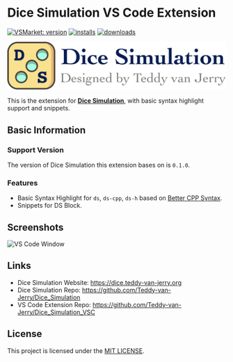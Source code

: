 # Dice Simulation VS Code Extension

[![VSMarket: version](https://vsmarketplacebadge.apphb.com/version-short/Teddy-van-Jerry.dice-simulation.svg?color=blueviolet&logo=visual-studio-code&style=?style=for-the-badge)](https://marketplace.visualstudio.com/items?itemName=Teddy-van-Jerry.dice-simulation)
[![installs](https://vsmarketplacebadge.apphb.com/installs/teddy-van-jerry.dice-simulation.svg?color=blue)](https://marketplace.visualstudio.com/items?itemName=Teddy-van-Jerry.dice-simulation)
[![downloads](https://vsmarketplacebadge.apphb.com/downloads/teddy-van-jerry.dice-simulation.svg?color=green)](https://marketplace.visualstudio.com/items?itemName=Teddy-van-Jerry.dice-simulation)

![Dice Simulation Banner](img/icons/ds-banner.png)

This is the extension for [**Dice Simulation**](https://github.com/Teddy-van-Jerry/Dice_Simulation),
with basic syntax highlight support and snippets.

## Basic Information
### Support Version
The version of Dice Simulation this extension bases on is `0.1.0`.

### Features
- Basic Syntax Highlight for `ds`, `ds-cpp`, `ds-h` based on [Better CPP Syntax](https://github.com/jeff-hykin/better-cpp-syntax).
- Snippets for DS Block.

## Screenshots
![VS Code Window](https://dice.teddy-van-jerry.org/wp-content/uploads/2021/12/Syntax_Highlight.png)

## Links

- Dice Simulation Website: https://dice.teddy-van-jerry.org
- Dice Simulation Repo: https://github.com/Teddy-van-Jerry/Dice_Simulation
- VS Code Extension Repo: https://github.com/Teddy-van-Jerry/Dice_Simulation_VSC

## License
This project is licensed under the [MIT LICENSE](LICENSE).